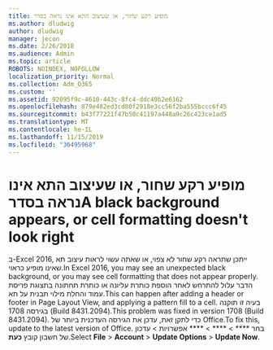 ```yaml
---
title: מופיע רקע שחור, או שעיצוב התא אינו נראה בסדר
ms.author: dludwig
author: dludwig
manager: jecon
ms.date: 2/26/2018
ms.audience: Admin
ms.topic: article
ROBOTS: NOINDEX, NOFOLLOW
localization_priority: Normal
ms.collection: Adm_O365
ms.custom: ''
ms.assetid: 92095f9c-4610-443c-8fc4-ddc49b2e6162
ms.openlocfilehash: 879e482ed3cd80f2918e3cc56f2ba555bccc6f45
ms.sourcegitcommit: b43f77221f47b50c41197a448a9c26c423ce1ad5
ms.translationtype: MT
ms.contentlocale: he-IL
ms.lasthandoff: 11/15/2019
ms.locfileid: "36495968"
---
```

# <a name="a-black-background-appears-or-cell-formatting-doesnt-look-right"></a><span data-ttu-id="4632f-102">מופיע רקע שחור, או שעיצוב התא אינו נראה בסדר</span><span class="sxs-lookup"><span data-stu-id="4632f-102">A black background appears, or cell formatting doesn't look right</span></span>

<span data-ttu-id="4632f-103">ב-Excel 2016, ייתכן שתראה רקע שחור לא צפוי, או שאתה עשוי לראות עיצוב תא שאינו מופיע כראוי.</span><span class="sxs-lookup"><span data-stu-id="4632f-103">In Excel 2016, you may see an unexpected black background, or you may see cell formatting that does not appear properly.</span></span> <span data-ttu-id="4632f-104">הדבר עלול להתרחש לאחר הוספת כותרת עליונה או כותרת תחתונה בתצוגת פריסת עמוד והחלת מילוי תבנית על תא.</span><span class="sxs-lookup"><span data-stu-id="4632f-104">This can happen after adding a header or footer in Page Layout View, and applying a pattern fill to a cell.</span></span> <span data-ttu-id="4632f-105">בעיה זו תוקנה בגירסה 1708 (Build 8431.2094).</span><span class="sxs-lookup"><span data-stu-id="4632f-105">This problem was fixed in version 1708 (Build 8431.2094).</span></span> <span data-ttu-id="4632f-106">כדי לתקן זאת, עדכן את הגירסה העדכנית ביותר של Office.</span><span class="sxs-lookup"><span data-stu-id="4632f-106">To fix this, update to the latest version of Office.</span></span> <span data-ttu-id="4632f-107">בחר \*\*\*\* \> \*\*\*\* \> \*\*\*\* אפשרויות \> עדכון של חשבון קובץ **כעת**.</span><span class="sxs-lookup"><span data-stu-id="4632f-107">Select **File** \> **Account** \> **Update Options** \> **Update Now**.</span></span>
  

